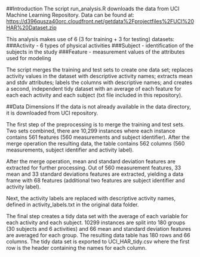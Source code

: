 
##Introduction
The script run_analysis.R downloads the data from UCI Machine Learning Repository. Data can be found at: https://d396qusza40orc.cloudfront.net/getdata%2Fprojectfiles%2FUCI%20HAR%20Dataset.zip

This analysis makes use of 6 (3 for training + 3 for testing) datasets:
###Activity - 6 types of physical activities 
###Subject - identification of the subjects in the study
###Feature - measurement values of the attributes used for modeling
  
The script merges the training and test sets to create one data set; replaces activity values in the dataset with descriptive activity names; extracts mean and stdv attributes; labels the columns with descriptive names; and creates a second, independent tidy dataset with an average of each feature for each each activity and each subject (txt file included in this repository). 

##Data Dimensions
If the data is not already available in the data directory, it is downloaded from UCI repository.

The first step of the preprocessing is to merge the training and test sets. Two sets combined, there are 10,299 instances where each instance contains 561 features (560 measurements and subject identifier). After the merge operation the resulting data, the table contains 562 columns (560 measurements, subject identifier and activity label).

After the merge operation, mean and standard deviation features are extracted for further processing. Out of 560 measurement features, 33 mean and 33 standard deviations features are extracted, yielding a data frame with 68 features (additional two features are subject identifier and activity label).

Next, the activity labels are replaced with descriptive activity names, defined in activity_labels.txt in the original data folder.

The final step creates a tidy data set with the average of each variable for each activity and each subject. 10299 instances are split into 180 groups (30 subjects and 6 activities) and 66 mean and standard deviation features are averaged for each group. The resulting data table has 180 rows and 66 columns. The tidy data set is exported to UCI_HAR_tidy.csv where the first row is the header containing the names for each column.
